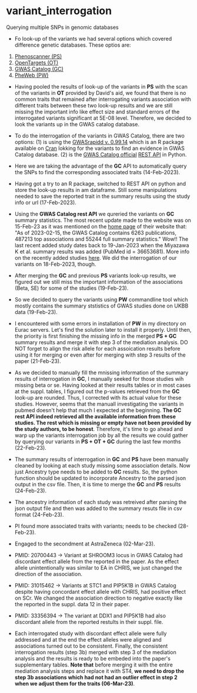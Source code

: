 # variant_interrogation
Querying multiple SNPs in genomic databases


- Fo look-up of the variants we had several options which covered difference genetic databases. These optios are:
1. [Phenoscanner (PS)](http://www.phenoscanner.medschl.cam.ac.uk/)
2. [OpenTargets (OT)](https://www.opentargets.org/)
3. [GWAS Catalog (GC)](https://www.ebi.ac.uk/gwas/home)
4. [PheWeb (PW)](https://github.com/statgen/pheweb)

- Having pooled the results of look-up of the variants in __PS__ with the scan of the variants in __OT__ provided by David's aid, we found that there is no common traits that remained after interrogating variants association with different traits between these two look-up results and we are still missing the important info like effect size and standard errors of the interrogated variants significant at 5E-08 level. Therefore, we decided to look the variants up in the GWAS catalog database. 

- To do the interrogation of the variants in GWAS Catalog, there are two options: 
(1) is using the [GWASrapidd v. 0.99.14](https://rmagno.eu/gwasrapidd/reference/get_variants.html) which is an R package available on [Cran](https://cran.r-project.org/web/packages/gwasrapidd/) lokking for the variants to find an evidence in GWAS Catalog database.
(2) is the [GWAS Catalog official](https://www.ebi.ac.uk/gwas/docs/api) [REST API](https://github.com/EBISPOT/goci-rest) in Python.

- Here we are taking the advantage of the __GC__ API to automatically query the SNPs to find the corresponding associated traits (14-Feb-2023).

- Having got a try to an R package, switched to REST API on python and store the look-up results in am dataframe. Still some manipulations needed to save the reported trait in the summary results using the study info or url (17-Feb-2023).

- Using the __GWAS Catalog rest API__ we qureried the variants on  __GC__  summary statistics. The most recent update made to the website was on 15-Feb-23 as it was mentioned on the [home page](https://www.ebi.ac.uk/gwas/home) of their website that: "As of 2023-02-15, the GWAS Catalog contains 6263 publications, 487213 top associations and 55244 full summary statistics." Wow!! The last recent added study dates back to 19-Jan-2023 when the Miyazawa K et al. summary results was added (PubMed id = 36653681). More info on the recently added studies [here](https://www.ebi.ac.uk/gwas/downloads/summary-statistics). We did the interrogation of our variants on 18-Feb-2023, though.

- After merging the __GC__ and previous __PS__ variants look-up results, we figured out we still miss the important information of the associations (Beta, SE) for some of the studies (19-Feb-23). 

- So we decided to query the variants using __PW__ commandline tool which mostly contains the summary ststistics of GWAS studies done on UKBB data (19-Feb-23).

- I encountered with some errors in installation of __PW__ in my directory on Eurac servers. Let's find the solution later to install it properly. Until then, the priority is first finishing the missing info in the merged __PS + GC__ summary results and merge it with step 3 of the mediation analysis. DO NOT forget to align the risk allele for each assoication results before using it for merging or even after for merging with step 3 results of the paper (21-Feb-23).

- As we decided to manually fill the mnissing information of the summary results of interrogation in __GC__, I manually seeked for those studies wih missing beta or se. Having looked at their results tables or in most cases at the suppl. tables, I figured out the p-values retrieved from the __GC__ look-up are rounded. Thus, I corrected with its actual value for these studies. However, seems that the manuall investigating the variants in pubmed doesn't help that much I expected at the beginning. **The __GC__ rest API indeed retrieved all the available information from these studies. The rest which is missing or empty have not been provided by the study authors, to be honest**. Therefore, it's time to go ahead and warp up the variants interrogation job by all the results we could gather by querying our variants in __PS + OT + GC__ during the last few months (22-Feb-23).

- The summary results of interrogation in __GC__ and __PS__ have been manually cleaned by looking at each study missing some association details. Now just Ancestry type needs to be added to __GC__ results. So, the python function should be updated to incorporate Ancestry to the parsed json output in the csv file. Then, it is time to merge the __GC__ and __PS__ results (24-Feb-23).

- The ancestry information of each study was retreived after parsing the json output file and then was added to the summary resuts file in csv format (24-Feb-23).

- PI found more associated traits with variants; needs to be checked (28-Feb-23).
- Engaged to the secondment at AstraZeneca (02-Mar-23).
- PMID: 20700443 -> Variant at SHROOM3 locus in GWAS Catalog had discordant effect allele from the reported in the paper. As the effect allele unintentionally was similar to EA in CHRIS, we just changed the direction of the association.
- PMID: 31015462 -> Variants at STC1 and PIP5K1B in GWAS Catalog despite having concordant effect allele with CHRIS, had positive effect on SCr. We changed the association direction to negative exactly like the reported in the suppl. data 12 in their paper.
- PMID: 33356394 -> The variant at DDX1 and PIP5K1B had also discordant allele from the reported restults in their suppl. file.

- Each interrogated study with discordant effect allele were fully addressed and at the end the effect alleles were aligned and associations turned out to be consistent. Finally, the consistent interrogation results (step 3b) merged with step 3 of the mediation analysis and the results is ready to be embeded into the paper's supplementary tables. **Note that** before merging it with the entire mediation analysis steps and replace it with ST4, **we need to drop the step 3b associations which had not had an outlier effect in step 2 when we adjust them for the traits (06-Mar-23)**.
